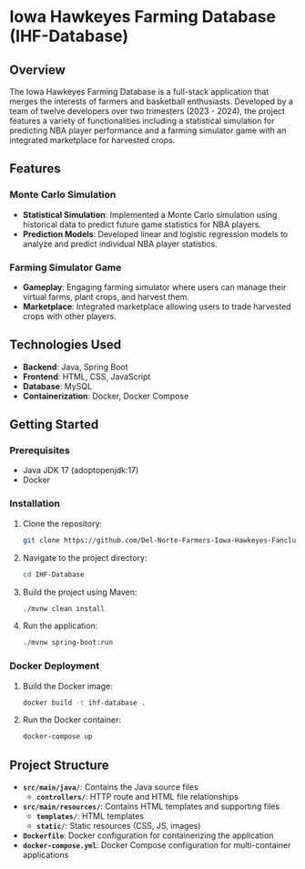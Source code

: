 # Iowa Hawkeyes Farming Database (IHF-Database)

## Overview
The Iowa Hawkeyes Farming Database is a full-stack application that merges the interests of farmers and basketball enthusiasts. Developed by a team of twelve developers over two trimesters (2023 - 2024), the project features a variety of functionalities including a statistical simulation for predicting NBA player performance and a farming simulator game with an integrated marketplace for harvested crops.

## Features

### Monte Carlo Simulation
- **Statistical Simulation**: Implemented a Monte Carlo simulation using historical data to predict future game statistics for NBA players.
- **Prediction Models**: Developed linear and logistic regression models to analyze and predict individual NBA player statistics.

### Farming Simulator Game
- **Gameplay**: Engaging farming simulator where users can manage their virtual farms, plant crops, and harvest them.
- **Marketplace**: Integrated marketplace allowing users to trade harvested crops with other players.

## Technologies Used
- **Backend**: Java, Spring Boot
- **Frontend**: HTML, CSS, JavaScript
- **Database**: MySQL
- **Containerization**: Docker, Docker Compose

## Getting Started
### Prerequisites
- Java JDK 17 (adoptopenjdk:17)
- Docker

### Installation
1. Clone the repository:
    ```bash
    git clone https://github.com/Del-Norte-Farmers-Iowa-Hawkeyes-Fanclub/IHF-Database.git
    ```
2. Navigate to the project directory:
    ```bash
    cd IHF-Database
    ```
3. Build the project using Maven:
    ```bash
    ./mvnw clean install
    ```
4. Run the application:
    ```bash
    ./mvnw spring-boot:run
    ```

### Docker Deployment
1. Build the Docker image:
    ```bash
    docker build -t ihf-database .
    ```
2. Run the Docker container:
    ```bash
    docker-compose up
    ```

## Project Structure
- **`src/main/java/`**: Contains the Java source files
    - **`controllers/`**: HTTP route and HTML file relationships
- **`src/main/resources/`**: Contains HTML templates and supporting files
    - **`templates/`**: HTML templates
    - **`static/`**: Static resources (CSS, JS, images)
- **`Dockerfile`**: Docker configuration for containerizing the application
- **`docker-compose.yml`**: Docker Compose configuration for multi-container applications
